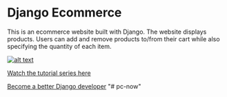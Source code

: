 # Django Ecommerce

This is an ecommerce website built with Django. The website displays products. Users can add and remove products to/from their cart while also specifying the quantity of each item.

[![alt text](https://github.com/justdjango/django-ecommerce/blob/master/thumbnail.png "Logo")](https://youtu.be/z4USlooVXG0)

[Watch the tutorial series here](https://youtu.be/z4USlooVXG0)

[Become a better Django developer](https://www.justdjango.com)
"# pc-now" 
